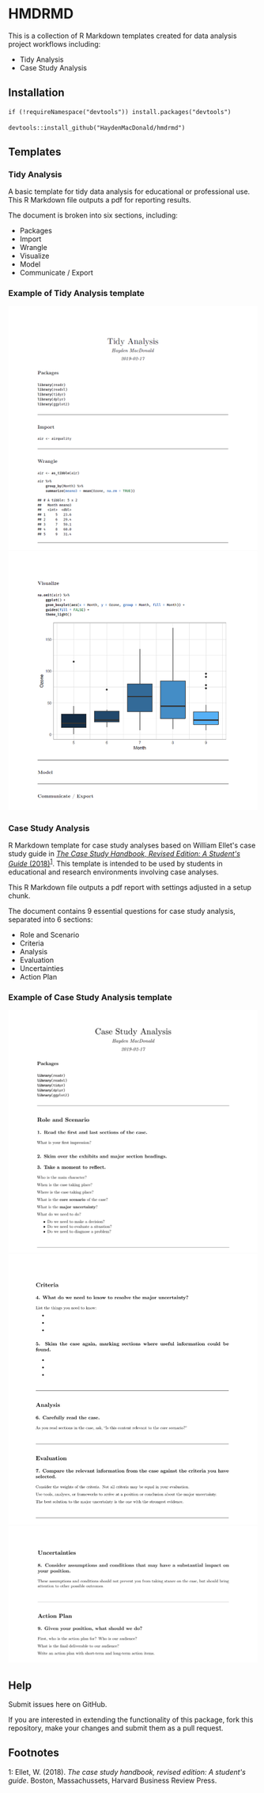 # HMDRMD

This is a collection of R Markdown templates created for data analysis project workflows including:

- Tidy Analysis
- Case Study Analysis

## Installation

```{r}
if (!requireNamespace("devtools")) install.packages("devtools")

devtools::install_github("HaydenMacDonald/hmdrmd")
```

## Templates

### Tidy Analysis

A basic template for tidy data analysis for educational or professional use. This R Markdown file outputs a pdf for reporting results.

The document is broken into six sections, including:  
- Packages
- Import
- Wrangle
- Visualize
- Model
- Communicate / Export 

### Example of Tidy Analysis template

![](scrnshts/tidy1.PNG)
![](scrnshts/tidy2.PNG)

### Case Study Analysis

R Markdown template for case study analyses based on William Ellet's case study guide in <a href="https://hbr.org/product/the-case-study-handbook-revised-edition-a-student-s-guide/10208E-KND-ENG" target = "_blank">*The Case Study Handbook, Revised Edition: A Student's Guide* (2018)</a><sup>[1](#myfootnote1)</sup>. This template is intended to be used by students in educational and research environments involving case analyses.  

This R Markdown file outputs a pdf report with settings adjusted in a setup chunk.  

The document contains 9 essential questions for case study analysis, separated into 6 sections:  
- Role and Scenario
- Criteria
- Analysis
- Evaluation
- Uncertainties
- Action Plan 

### Example of Case Study Analysis template

![](scrnshts/case1.PNG)
![](scrnshts/case2.PNG)
![](scrnshts/case3.PNG)

## Help

Submit issues here on GitHub.  

If you are interested in extending the functionality of this package, fork this repository, make your changes and submit them as a pull request.  

## Footnotes

<a name="myfootnote1">1</a>: Ellet, W. (2018). *The case study handbook, revised edition: A student's guide*. Boston, Massachussets, Harvard Business Review Press.
